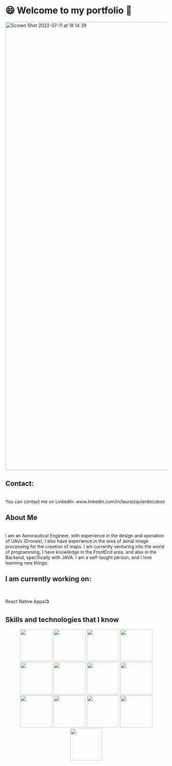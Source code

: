 
# 😄 **Welcome to my portfolio** 👋
<img width="1396" alt="Screen Shot 2022-07-11 at 18 14 39" src="https://user-images.githubusercontent.com/109110758/178359564-7d6d2cfb-7002-4594-afd3-7624cdf89c9f.png">

## **Contact:**
<br/>
You can contact me on LinkedIn: www.linkedin.com/in/lauraizquierdocobos

## **About Me**
<br/>
I am an Aeronautical Engineer, with experience in the design and operation of UAVs (Drones), I also have experience in the area of aerial image processing for the creation of maps. I am currently venturing into the world of programming, I have knowledge in the FrontEnd area, and also in the Backend, specifically with JAVA. I am a self-taught person, and I love learning new things.

## **I am currently working on:**
<br/>

React Native Apps📺 

## **Skills and technologies that I know**
<p float="left" align="middle">
<img src="https://user-images.githubusercontent.com/109110758/178359105-5a039d15-fba4-4a0c-83fa-c448974a71db.png" width=100px>
<img src="https://user-images.githubusercontent.com/109110758/178359136-9572508f-a55d-436e-96b0-cfbab1fbfa23.png" width=100px>
<img src="https://user-images.githubusercontent.com/109110758/178359160-54ea2dfc-35fa-41f1-af0d-459e6d9109c2.png" width=100px>
<img src="https://user-images.githubusercontent.com/109110758/178359187-47a53dc5-623c-4ee9-98b8-8f1f7bf65d81.png" width=100px>
<img src="https://user-images.githubusercontent.com/109110758/178359213-f016d8e0-958c-4596-8a8d-05d0758cea08.png" width=100px>
<img src="https://user-images.githubusercontent.com/109110758/178359229-72320283-140d-416c-8353-afa43c7b5ab8.png" width=100px>
<img src="https://user-images.githubusercontent.com/109110758/178359244-06c9f091-72b1-47ff-a771-dd2a66544a30.png" width=100px>
<img src="https://user-images.githubusercontent.com/109110758/178359266-747be4bb-d173-4715-a918-d0d4812d7cf4.png" width=100px>
<img src="https://user-images.githubusercontent.com/109110758/178359286-1337df1c-97a8-485d-b63e-3b35c731c87f.png" width=100px>
<img src="https://user-images.githubusercontent.com/109110758/178359309-6143d669-8b0b-4048-9b8c-be17b6e188dd.png" width=100px>
<img src="https://user-images.githubusercontent.com/109110758/178359325-be9f4539-b55c-40dc-96e3-21894af8788d.png" width=100px>
<img src="https://user-images.githubusercontent.com/109110758/178359352-c750471c-399e-4c42-a443-2db251463b1e.png" width=100px>
<img src="https://user-images.githubusercontent.com/109110758/178359413-5d929fbd-b7a7-42df-8bfc-45ef7e5ee11d.png" width=100px>
 </p>
                                                                   

